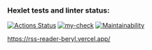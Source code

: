 ### Hexlet tests and linter status:

[![Actions Status](https://github.com/imavladmay/frontend-project-11/workflows/hexlet-check/badge.svg)](https://github.com/imavladmay/frontend-project-11/actions) [![my-check](https://github.com/imavladmay/rss-reader/actions/workflows/my-check.yml/badge.svg)](https://github.com/imavladmay/rss-reader/actions/workflows/my-check.yml) [![Maintainability](https://api.codeclimate.com/v1/badges/f71bf188f5c7adf65760/maintainability)](https://codeclimate.com/github/imavladmay/rss-reader/maintainability)

https://rss-reader-beryl.vercel.app/
